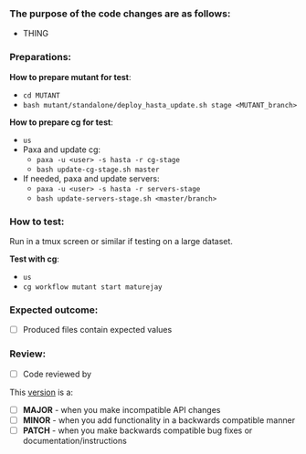 ### The purpose of the code changes are as follows:
-  THING

### Preparations:

**How to prepare mutant for test**:
* `cd MUTANT`
* `bash mutant/standalone/deploy_hasta_update.sh stage <MUTANT_branch>`

**How to prepare cg for test**:
- `us`
- Paxa and update cg:
  - `paxa -u <user> -s hasta -r cg-stage`
  - `bash update-cg-stage.sh master`
- If needed, paxa and update servers:
  - `paxa -u <user> -s hasta -r servers-stage`
  - `bash update-servers-stage.sh <master/branch>`
  
### How to test:
Run in a tmux screen or similar if testing on a large dataset.

**Test with cg**:
- `us`
- `cg workflow mutant start maturejay`

### Expected outcome:
- [ ] Produced files contain expected values

### Review:
- [ ] Code reviewed by

This [version](https://semver.org/) is a:
- [ ] **MAJOR** - when you make incompatible API changes
- [ ] **MINOR** - when you add functionality in a backwards compatible manner
- [ ] **PATCH** - when you make backwards compatible bug fixes or documentation/instructions
